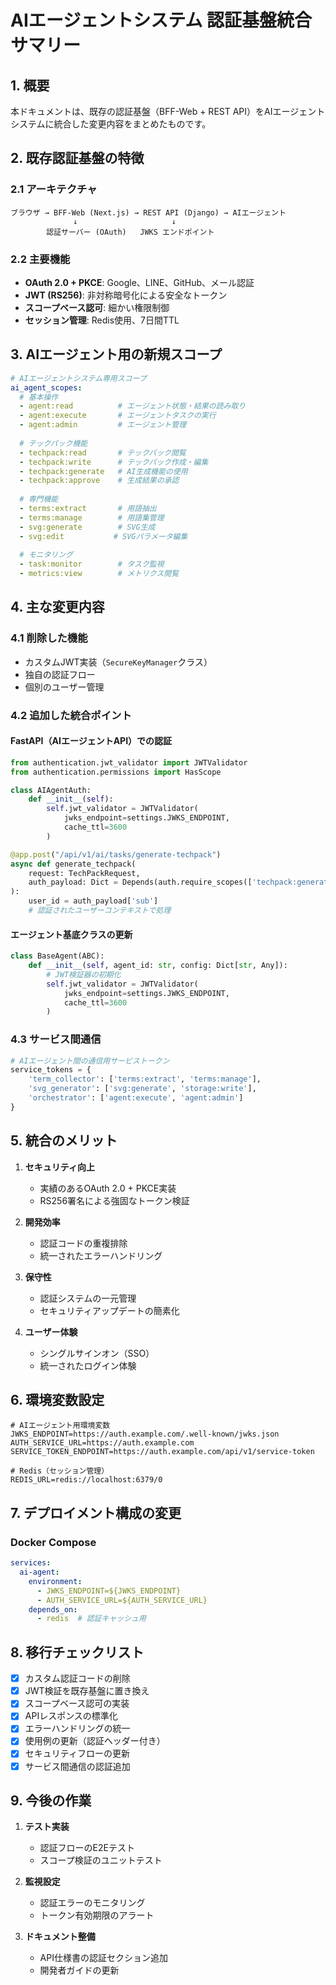 # AIエージェントシステム 認証基盤統合サマリー

## 1. 概要

本ドキュメントは、既存の認証基盤（BFF-Web + REST API）をAIエージェントシステムに統合した変更内容をまとめたものです。

## 2. 既存認証基盤の特徴

### 2.1 アーキテクチャ
```
ブラウザ → BFF-Web (Next.js) → REST API (Django) → AIエージェント
              ↓                     ↓
        認証サーバー (OAuth)   JWKS エンドポイント
```

### 2.2 主要機能
- **OAuth 2.0 + PKCE**: Google、LINE、GitHub、メール認証
- **JWT (RS256)**: 非対称暗号化による安全なトークン
- **スコープベース認可**: 細かい権限制御
- **セッション管理**: Redis使用、7日間TTL

## 3. AIエージェント用の新規スコープ

```yaml
# AIエージェントシステム専用スコープ
ai_agent_scopes:
  # 基本操作
  - agent:read          # エージェント状態・結果の読み取り
  - agent:execute       # エージェントタスクの実行
  - agent:admin         # エージェント管理
  
  # テックパック機能
  - techpack:read       # テックパック閲覧
  - techpack:write      # テックパック作成・編集
  - techpack:generate   # AI生成機能の使用
  - techpack:approve    # 生成結果の承認
  
  # 専門機能
  - terms:extract       # 用語抽出
  - terms:manage        # 用語集管理
  - svg:generate        # SVG生成
  - svg:edit           # SVGパラメータ編集
  
  # モニタリング
  - task:monitor        # タスク監視
  - metrics:view        # メトリクス閲覧
```

## 4. 主な変更内容

### 4.1 削除した機能
- カスタムJWT実装（`SecureKeyManager`クラス）
- 独自の認証フロー
- 個別のユーザー管理

### 4.2 追加した統合ポイント

#### FastAPI（AIエージェントAPI）での認証
```python
from authentication.jwt_validator import JWTValidator
from authentication.permissions import HasScope

class AIAgentAuth:
    def __init__(self):
        self.jwt_validator = JWTValidator(
            jwks_endpoint=settings.JWKS_ENDPOINT,
            cache_ttl=3600
        )

@app.post("/api/v1/ai/tasks/generate-techpack")
async def generate_techpack(
    request: TechPackRequest,
    auth_payload: Dict = Depends(auth.require_scopes(['techpack:generate']))
):
    user_id = auth_payload['sub']
    # 認証されたユーザーコンテキストで処理
```

#### エージェント基底クラスの更新
```python
class BaseAgent(ABC):
    def __init__(self, agent_id: str, config: Dict[str, Any]):
        # JWT検証器の初期化
        self.jwt_validator = JWTValidator(
            jwks_endpoint=settings.JWKS_ENDPOINT,
            cache_ttl=3600
        )
```

### 4.3 サービス間通信
```python
# AIエージェント間の通信用サービストークン
service_tokens = {
    'term_collector': ['terms:extract', 'terms:manage'],
    'svg_generator': ['svg:generate', 'storage:write'],
    'orchestrator': ['agent:execute', 'agent:admin']
}
```

## 5. 統合のメリット

1. **セキュリティ向上**
   - 実績のあるOAuth 2.0 + PKCE実装
   - RS256署名による強固なトークン検証

2. **開発効率**
   - 認証コードの重複排除
   - 統一されたエラーハンドリング

3. **保守性**
   - 認証システムの一元管理
   - セキュリティアップデートの簡素化

4. **ユーザー体験**
   - シングルサインオン（SSO）
   - 統一されたログイン体験

## 6. 環境変数設定

```env
# AIエージェント用環境変数
JWKS_ENDPOINT=https://auth.example.com/.well-known/jwks.json
AUTH_SERVICE_URL=https://auth.example.com
SERVICE_TOKEN_ENDPOINT=https://auth.example.com/api/v1/service-token

# Redis（セッション管理）
REDIS_URL=redis://localhost:6379/0
```

## 7. デプロイメント構成の変更

### Docker Compose
```yaml
services:
  ai-agent:
    environment:
      - JWKS_ENDPOINT=${JWKS_ENDPOINT}
      - AUTH_SERVICE_URL=${AUTH_SERVICE_URL}
    depends_on:
      - redis  # 認証キャッシュ用
```

## 8. 移行チェックリスト

- [x] カスタム認証コードの削除
- [x] JWT検証を既存基盤に置き換え
- [x] スコープベース認可の実装
- [x] APIレスポンスの標準化
- [x] エラーハンドリングの統一
- [x] 使用例の更新（認証ヘッダー付き）
- [x] セキュリティフローの更新
- [x] サービス間通信の認証追加

## 9. 今後の作業

1. **テスト実装**
   - 認証フローのE2Eテスト
   - スコープ検証のユニットテスト

2. **監視設定**
   - 認証エラーのモニタリング
   - トークン有効期限のアラート

3. **ドキュメント整備**
   - API仕様書の認証セクション追加
   - 開発者ガイドの更新